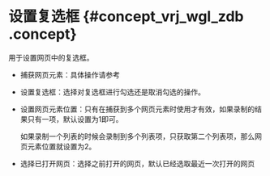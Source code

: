 # 设置复选框 {#concept_vrj_wgl_zdb .concept}

用于设置网页中的复选框。

-   捕获网页元素：具体操作请参考

-   设置复选框：选择对复选框进行勾选还是取消勾选的操作。

-   设置网页元素位置：只有在捕获到多个网页元素时使用才有效，如果录制的结果只有一项，默认设置为1即可。

    如果录制一个列表的时候会录制到多个列表项，只获取第二个列表项，那么网页元素位置就设置为2。

-   选择已打开网页：选择之前打开的网页，默认已经选取最近一次打开的网页


